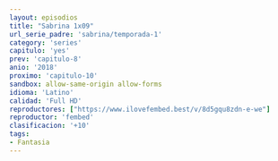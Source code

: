 ```yaml
---
layout: episodios
title: "Sabrina 1x09"
url_serie_padre: 'sabrina/temporada-1'
category: 'series'
capitulo: 'yes'
prev: 'capitulo-8'
anio: '2018'
proximo: 'capitulo-10'
sandbox: allow-same-origin allow-forms
idioma: 'Latino'
calidad: 'Full HD'
reproductores: ["https://www.ilovefembed.best/v/8d5gqu8zdn-e-we"]
reproductor: 'fembed'
clasificacion: '+10'
tags:
- Fantasia
---
```












